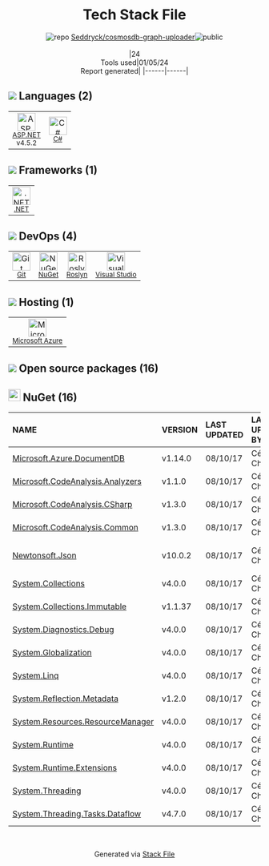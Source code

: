<!--
&lt;--- Readme.md Snippet without images Start ---&gt;
## Tech Stack
Seddryck/cosmosdb-graph-uploader is built on the following main stack:

- [Microsoft Azure](https://azure.microsoft.com/en-us/) – Cloud Hosting
- [.NET](http://www.microsoft.com/net/) – Frameworks (Full Stack)
- [C#](http://csharp.net) – Languages
- [Visual Studio](http://msdn.microsoft.com/en-us/vstudio/aa718325.aspx) – Integrated Development Environment
- [ASP.NET](https://www.asp.net/) – Languages
- [Roslyn](https://github.com/dotnet/roslyn) – Code Review

Full tech stack [here](/techstack.md)

&lt;--- Readme.md Snippet without images End ---&gt;

&lt;--- Readme.md Snippet with images Start ---&gt;
## Tech Stack
Seddryck/cosmosdb-graph-uploader is built on the following main stack:

- <img width='25' height='25' src='https://img.stackshare.io/service/213/default_88defae415fcb9cd0ac5d36c1ed27e74133c6287.jpg' alt='Microsoft Azure'/> [Microsoft Azure](https://azure.microsoft.com/en-us/) – Cloud Hosting
- <img width='25' height='25' src='https://img.stackshare.io/service/1014/IoPy1dce_400x400.png' alt='.NET'/> [.NET](http://www.microsoft.com/net/) – Frameworks (Full Stack)
- <img width='25' height='25' src='https://img.stackshare.io/service/1015/1200px-C_Sharp_wordmark.svg.png' alt='C#'/> [C#](http://csharp.net) – Languages
- <img width='25' height='25' src='https://img.stackshare.io/service/1451/SR2hUhQN.png' alt='Visual Studio'/> [Visual Studio](http://msdn.microsoft.com/en-us/vstudio/aa718325.aspx) – Integrated Development Environment
- <img width='25' height='25' src='https://img.stackshare.io/service/6755/2c45151a4a11d3a3c8e71bb34dd069d6_400x400.png' alt='ASP.NET'/> [ASP.NET](https://www.asp.net/) – Languages
- <img width='25' height='25' src='https://img.stackshare.io/service/20930/default_275fb27c037c57f3394917ebca90dc2465c97ed8.png' alt='Roslyn'/> [Roslyn](https://github.com/dotnet/roslyn) – Code Review

Full tech stack [here](/techstack.md)

&lt;--- Readme.md Snippet with images End ---&gt;
-->
<div align="center">

# Tech Stack File
![](https://img.stackshare.io/repo.svg "repo") [Seddryck/cosmosdb-graph-uploader](https://github.com/Seddryck/cosmosdb-graph-uploader)![](https://img.stackshare.io/public_badge.svg "public")
<br/><br/>
|24<br/>Tools used|01/05/24 <br/>Report generated|
|------|------|
</div>

## <img src='https://img.stackshare.io/languages.svg'/> Languages (2)
<table><tr>
  <td align='center'>
  <img width='36' height='36' src='https://img.stackshare.io/service/6755/2c45151a4a11d3a3c8e71bb34dd069d6_400x400.png' alt='ASP.NET'>
  <br>
  <sub><a href="https://www.asp.net/">ASP.NET</a></sub>
  <br>
  <sub>v4.5.2</sub>
</td>

<td align='center'>
  <img width='36' height='36' src='https://img.stackshare.io/service/1015/1200px-C_Sharp_wordmark.svg.png' alt='C#'>
  <br>
  <sub><a href="http://csharp.net">C#</a></sub>
  <br>
  <sub></sub>
</td>

</tr>
</table>

## <img src='https://img.stackshare.io/frameworks.svg'/> Frameworks (1)
<table><tr>
  <td align='center'>
  <img width='36' height='36' src='https://img.stackshare.io/service/1014/IoPy1dce_400x400.png' alt='.NET'>
  <br>
  <sub><a href="http://www.microsoft.com/net/">.NET</a></sub>
  <br>
  <sub></sub>
</td>

</tr>
</table>

## <img src='https://img.stackshare.io/devops.svg'/> DevOps (4)
<table><tr>
  <td align='center'>
  <img width='36' height='36' src='https://img.stackshare.io/service/1046/git.png' alt='Git'>
  <br>
  <sub><a href="http://git-scm.com/">Git</a></sub>
  <br>
  <sub></sub>
</td>

<td align='center'>
  <img width='36' height='36' src='https://img.stackshare.io/service/2637/6I3oEOP4_400x400.jpg' alt='NuGet'>
  <br>
  <sub><a href="https://www.nuget.org/">NuGet</a></sub>
  <br>
  <sub></sub>
</td>

<td align='center'>
  <img width='36' height='36' src='https://img.stackshare.io/service/20930/default_275fb27c037c57f3394917ebca90dc2465c97ed8.png' alt='Roslyn'>
  <br>
  <sub><a href="https://github.com/dotnet/roslyn">Roslyn</a></sub>
  <br>
  <sub></sub>
</td>

<td align='center'>
  <img width='36' height='36' src='https://img.stackshare.io/service/1451/SR2hUhQN.png' alt='Visual Studio'>
  <br>
  <sub><a href="http://msdn.microsoft.com/en-us/vstudio/aa718325.aspx">Visual Studio</a></sub>
  <br>
  <sub></sub>
</td>

</tr>
</table>

## <img src='https://img.stackshare.io/hosting.svg'/> Hosting (1)
<table><tr>
  <td align='center'>
  <img width='36' height='36' src='https://img.stackshare.io/service/213/default_88defae415fcb9cd0ac5d36c1ed27e74133c6287.jpg' alt='Microsoft Azure'>
  <br>
  <sub><a href="https://azure.microsoft.com/en-us/">Microsoft Azure</a></sub>
  <br>
  <sub></sub>
</td>

</tr>
</table>


## <img src='https://img.stackshare.io/group.svg' /> Open source packages (16)</h2>

## <img width='24' height='24' src='https://img.stackshare.io/service/2637/6I3oEOP4_400x400.jpg'/> NuGet (16)

|NAME|VERSION|LAST UPDATED|LAST UPDATED BY|LICENSE|VULNERABILITIES|
|:------|:------|:------|:------|:------|:------|
|[Microsoft.Azure.DocumentDB](https://www.nuget.org/Microsoft.Azure.DocumentDB)|v1.14.0|08/10/17|Cédric L. Charlier |N/A|N/A|
|[Microsoft.CodeAnalysis.Analyzers](https://www.nuget.org/Microsoft.CodeAnalysis.Analyzers)|v1.1.0|08/10/17|Cédric L. Charlier |MIT|N/A|
|[Microsoft.CodeAnalysis.CSharp](https://www.nuget.org/Microsoft.CodeAnalysis.CSharp)|v1.3.0|08/10/17|Cédric L. Charlier |MIT|N/A|
|[Microsoft.CodeAnalysis.Common](https://www.nuget.org/Microsoft.CodeAnalysis.Common)|v1.3.0|08/10/17|Cédric L. Charlier |MIT|N/A|
|[Newtonsoft.Json](https://www.nuget.org/Newtonsoft.Json)|v10.0.2|08/10/17|Cédric L. Charlier |MIT|[](https://github.com/advisories/GHSA-8rfx-6mr3-5jh3) (High)<br/>[CVE-2024-21907](https://github.com/advisories/GHSA-5crp-9r3c-p9vr) (High)|
|[System.Collections](https://www.nuget.org/System.Collections)|v4.0.0|08/10/17|Cédric L. Charlier |N/A|N/A|
|[System.Collections.Immutable](https://www.nuget.org/System.Collections.Immutable)|v1.1.37|08/10/17|Cédric L. Charlier |MIT|N/A|
|[System.Diagnostics.Debug](https://www.nuget.org/System.Diagnostics.Debug)|v4.0.0|08/10/17|Cédric L. Charlier |N/A|N/A|
|[System.Globalization](https://www.nuget.org/System.Globalization)|v4.0.0|08/10/17|Cédric L. Charlier |N/A|N/A|
|[System.Linq](https://www.nuget.org/System.Linq)|v4.0.0|08/10/17|Cédric L. Charlier |N/A|N/A|
|[System.Reflection.Metadata](https://www.nuget.org/System.Reflection.Metadata)|v1.2.0|08/10/17|Cédric L. Charlier |MIT|N/A|
|[System.Resources.ResourceManager](https://www.nuget.org/System.Resources.ResourceManager)|v4.0.0|08/10/17|Cédric L. Charlier |N/A|N/A|
|[System.Runtime](https://www.nuget.org/System.Runtime)|v4.0.0|08/10/17|Cédric L. Charlier |N/A|N/A|
|[System.Runtime.Extensions](https://www.nuget.org/System.Runtime.Extensions)|v4.0.0|08/10/17|Cédric L. Charlier |N/A|N/A|
|[System.Threading](https://www.nuget.org/System.Threading)|v4.0.0|08/10/17|Cédric L. Charlier |N/A|N/A|
|[System.Threading.Tasks.Dataflow](https://www.nuget.org/System.Threading.Tasks.Dataflow)|v4.7.0|08/10/17|Cédric L. Charlier |MIT|N/A|

<br/>
<div align='center'>

Generated via [Stack File](https://github.com/marketplace/stack-file)
